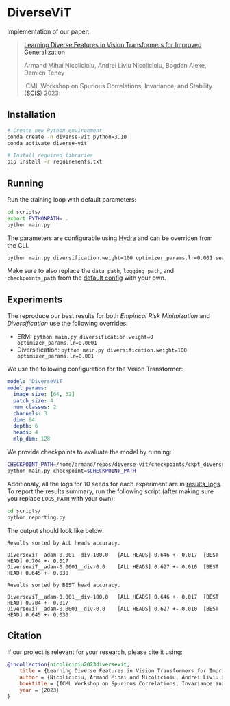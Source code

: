 # DiverseViT

Implementation of our paper:


> [Learning Diverse Features in Vision Transformers for Improved Generalization](https://openreview.net/forum?id=cowlR3XdWV)
> 
> Armand Mihai Nicolicioiu, Andrei Liviu Nicolicioiu, Bogdan Alexe, Damien Teney
> 
> ICML Workshop on Spurious Correlations, Invariance, and Stability ([SCIS](https://sites.google.com/view/scis-workshop-23/home)) 2023:

## Installation

```bash
# Create new Python environment
conda create -n diverse-vit python=3.10
conda activate diverse-vit

# Install required libraries
pip install -r requirements.txt
```

## Running
Run the training loop with default parameters:
```bash
cd scripts/
export PYTHONPATH=..
python main.py
```
The parameters are configurable using [Hydra](https://hydra.cc/) and can be overriden from the CLI.
```bash
python main.py diversification.weight=100 optimizer_params.lr=0.001 seed=42 <extra_args>
```
Make sure to also replace the `data_path`, `logging_path`, and `checkpoints_path` from the [default config](https://github.com/ArmandNM/diverse-vit/blob/main/config/vision_diverse_mnist_cifar.yaml) with your own.

## Experiments
The reproduce our best results for both *Empirical Risk Minimization* and *Diversification* use the following overrides:

- ERM: `python main.py diversification.weight=0 optimizer_params.lr=0.0001`
- Diversification: `python main.py diversification.weight=100 optimizer_params.lr=0.001`

We use the following configuration for the Vision Transformer:

```yaml
model: 'DiverseViT'
model_params:
  image_size: [64, 32]
  patch_size: 4
  num_classes: 2
  channels: 3
  dim: 64
  depth: 6
  heads: 4
  mlp_dim: 128
```

We provide checkpoints to evaluate the model by running:

```bash
CHECKPOINT_PATH=/home/armand/repos/diverse-vit/checkpoints/ckpt_diverse_ep37.pth
python main.py checkpoint=$CHECKPOINT_PATH
```

Additionaly, all the logs for 10 seeds for each experiment are in [results_logs](https://github.com/ArmandNM/diverse-vit/tree/main/results_logs). To report the results summary, run the following script (after making sure you replace `LOGS_PATH` with your own):
```bash
cd scripts/
python reporting.py
```

The output should look like below:


```text
Results sorted by ALL heads accuracy.

DiverseViT__adam-0.001__div-100.0   [ALL HEADS] 0.646 +- 0.017  [BEST HEAD] 0.704 +- 0.017
DiverseViT__adam-0.0001__div-0.0    [ALL HEADS] 0.627 +- 0.010  [BEST HEAD] 0.645 +- 0.030

Results sorted by BEST head accuracy.

DiverseViT__adam-0.001__div-100.0   [ALL HEADS] 0.646 +- 0.017  [BEST HEAD] 0.704 +- 0.017
DiverseViT__adam-0.0001__div-0.0    [ALL HEADS] 0.627 +- 0.010  [BEST HEAD] 0.645 +- 0.030
```

## Citation
If our project is relevant for your research, please cite it using:

```bibtex
@incollection{nicolicioiu2023diversevit,
    title = {Learning Diverse Features in Vision Transformers for Improved Generalization},
    author = {Nicolicioiu, Armand Mihai and Nicolicioiu, Andrei Liviu and Alexe, Bogdan and Teney, Damien },
    booktitle = {ICML Workshop on Spurious Correlations, Invariance and Stability (SCIS)},
    year = {2023}
}
```
